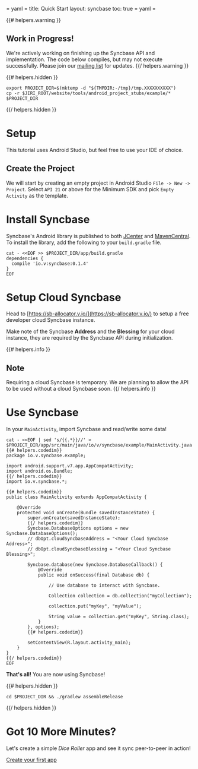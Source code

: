 = yaml =
title: Quick Start
layout: syncbase
toc: true
= yaml =

{{# helpers.warning }}
## Work in Progress!
We're actively working on finishing up the Syncbase API and implementation.
The code below compiles, but may not execute successfully. Please join
our [mailing list](/community/mailing-lists.html) for updates.
{{/ helpers.warning }}

{{# helpers.hidden }}
<!-- @setupEnvironment @test -->
```
export PROJECT_DIR=$(mktemp -d "${TMPDIR:-/tmp}/tmp.XXXXXXXXXX")
cp -r $JIRI_ROOT/website/tools/android_project_stubs/example/* $PROJECT_DIR
```
{{/ helpers.hidden }}

# Setup
This tutorial uses Android Studio, but feel free to use your IDE of choice.

## Create the Project
We will start by creating an empty project in Android Studio
`File -> New -> Project`.
Select `API 21` or above for the Minimum SDK and pick `Empty Activity` as the
template.

# Install Syncbase
Syncbase's Android library is published to both [JCenter] and [MavenCentral].
To install the library, add the following to your `build.gradle` file.

<!-- @addSyncbaseDependency @test -->
```
cat - <<EOF >> $PROJECT_DIR/app/build.gradle
dependencies {
  compile 'io.v:syncbase:0.1.4'
}
EOF
```

# Setup Cloud Syncbase
Head to [https://sb-allocator.v.io/](https://sb-allocator.v.io/) to setup a free
developer cloud Syncbase instance.

Make note of the Syncbase **Address** and the **Blessing** for your cloud
instance, they are required by the Syncbase API during initialization.

{{# helpers.info }}
## Note
Requiring a cloud Syncbase is temporary. We are planning to allow the API to be
used without a cloud Syncbase soon.
{{/ helpers.info }}

# Use Syncbase
In your `MainActivity`, import Syncbase and read/write some data!

<!-- @generateMainActivity @test -->
```
cat - <<EOF | sed 's/{{.*}}//' > $PROJECT_DIR/app/src/main/java/io/v/syncbase/example/MainActivity.java
{{# helpers.codedim}}
package io.v.syncbase.example;

import android.support.v7.app.AppCompatActivity;
import android.os.Bundle;
{{/ helpers.codedim}}
import io.v.syncbase.*;

{{# helpers.codedim}}
public class MainActivity extends AppCompatActivity {

    @Override
    protected void onCreate(Bundle savedInstanceState) {
        super.onCreate(savedInstanceState);
        {{/ helpers.codedim}}
        Syncbase.DatabaseOptions options = new Syncbase.DatabaseOptions();
        // dbOpt.cloudSyncbaseAddress = "<Your Cloud Syncbase Address>";
        // dbOpt.cloudSyncbaseBlessing = "<Your Cloud Syncbase Blessing>";

        Syncbase.database(new Syncbase.DatabaseCallback() {
            @Override
            public void onSuccess(final Database db) {

                // Use database to interact with Syncbase.

                Collection collection = db.collection("myCollection");

                collection.put("myKey", "myValue");

                String value = collection.get("myKey", String.class);
            }
        }, options);
        {{# helpers.codedim}}

        setContentView(R.layout.activity_main);
    }
}
{{/ helpers.codedim}}
EOF
```

**That's all!** You are now using Syncbase!

{{# helpers.hidden }}
<!-- @compile_mayTakeMinutes @test -->
```
cd $PROJECT_DIR && ./gradlew assembleRelease
```
{{/ helpers.hidden }}

# Got 10 More Minutes?
Let's create a simple *Dice Roller* app and see it sync peer-to-peer in action!

<a href="/syncbase/first-app.html" class="button-passive">
Create your first app
</a>

[JCenter]: https://bintray.com/vanadium/io.v/vanadium-android
[MavenCentral]: http://repo1.maven.org/maven2/io/v/vanadium-android
